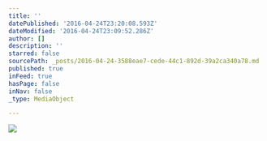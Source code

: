 ```yaml
---
title: ''
datePublished: '2016-04-24T23:20:08.593Z'
dateModified: '2016-04-24T23:09:52.286Z'
author: []
description: ''
starred: false
sourcePath: _posts/2016-04-24-3588eae7-cede-44c1-892d-39a2ca340a78.md
published: true
inFeed: true
hasPage: false
inNav: false
_type: MediaObject

---
```

![](https://the-grid-user-content.s3-us-west-2.amazonaws.com/154a9af0-64a5-484d-a83f-1222e98c9fd7.jpg)